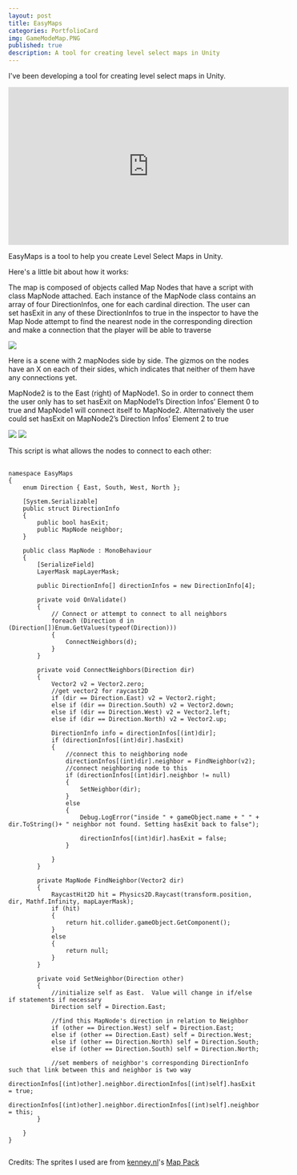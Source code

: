 ```yaml
---
layout: post
title: EasyMaps
categories: PortfolioCard
img: GameModeMap.PNG
published: true
description: A tool for creating level select maps in Unity 
---
```


I've been developing a tool for creating level select maps in Unity.  

<iframe width="560" height="315" src="https://www.youtube.com/embed/rXEC9h_hQpM" frameborder="0" allowfullscreen></iframe>

EasyMaps is a tool to help you create Level Select Maps in Unity. 

Here's a little bit about how it works:

The map is composed of objects called Map Nodes that have a script with class MapNode attached. Each instance of the MapNode class contains an array of four DirectionInfos, one for each cardinal direction. The user can set hasExit in any of these DirectionInfos to true in the inspector to have the Map Node attempt to find the nearest node in the corresponding direction and make a connection that the player will be able to traverse

<img src= "{{ site.url }}/images/EasyMapsScreenCap1.PNG">

Here is a scene with 2 mapNodes side by side.  The gizmos on the nodes have an X on each of their sides, which indicates that neither of them have any connections yet.

MapNode2 is to the East (right) of MapNode1. So in order to connect them the user only has to set hasExit on MapNode1’s Direction Infos’ Element 0 to true and MapNode1 will connect itself to MapNode2.  Alternatively the user could set hasExit on MapNode2’s Direction Infos’ Element 2 to true

<img src= "{{ site.url }}/images/EasyMapsScreenCap5.png">
<img src= "{{ site.url }}/images/EasyMapsScreenCap4.PNG">

This script is what allows the nodes to connect to each other: 
<pre>
  <code>
namespace EasyMaps
{
    enum Direction { East, South, West, North };

    [System.Serializable]
    public struct DirectionInfo
    {
        public bool hasExit;
        public MapNode neighbor;        
    }

    public class MapNode : MonoBehaviour
    {
        [SerializeField]
        LayerMask mapLayerMask;

        public DirectionInfo[] directionInfos = new DirectionInfo[4];
        
        private void OnValidate()
        {
            // Connect or attempt to connect to all neighbors
            foreach (Direction d in (Direction[])Enum.GetValues(typeof(Direction)))
            {
                ConnectNeighbors(d);
            }
        }

        private void ConnectNeighbors(Direction dir)
        {
            Vector2 v2 = Vector2.zero;
            //get vector2 for raycast2D
            if (dir == Direction.East) v2 = Vector2.right;
            else if (dir == Direction.South) v2 = Vector2.down;
            else if (dir == Direction.West) v2 = Vector2.left;
            else if (dir == Direction.North) v2 = Vector2.up;

            DirectionInfo info = directionInfos[(int)dir];
            if (directionInfos[(int)dir].hasExit)
            {
                //connect this to neighboring node
                directionInfos[(int)dir].neighbor = FindNeighbor(v2);
                //connect neighboring node to this
                if (directionInfos[(int)dir].neighbor != null)
                {
                    SetNeighbor(dir);
                }
                else
                {
                    Debug.LogError("inside " + gameObject.name + " " + dir.ToString()+ " neighbor not found. Setting hasExit back to false");
                    
                    directionInfos[(int)dir].hasExit = false;
                }
                
            }
        }

        private MapNode FindNeighbor(Vector2 dir)
        {    
            RaycastHit2D hit = Physics2D.Raycast(transform.position, dir, Mathf.Infinity, mapLayerMask);
            if (hit)
            {
                return hit.collider.gameObject.GetComponent<MapNode>();
            }
            else
            {
                return null;
            }
        }

        private void SetNeighbor(Direction other)
        {
            //initialize self as East.  Value will change in if/else if statements if necessary
            Direction self = Direction.East;
            
            //find this MapNode's direction in relation to Neighbor
            if (other == Direction.West) self = Direction.East;
            else if (other == Direction.East) self = Direction.West;
            else if (other == Direction.North) self = Direction.South;
            else if (other == Direction.South) self = Direction.North;
            
            //set members of neighbor's corresponding DirectionInfo such that link between this and neighbor is two way
            directionInfos[(int)other].neighbor.directionInfos[(int)self].hasExit = true;
            directionInfos[(int)other].neighbor.directionInfos[(int)self].neighbor = this;
        }
 
    }
}
  </code>
</pre>

Credits: 
The sprites I used are from [kenney.nl](kenny.nl)'s [Map Pack](https://opengameart.org/content/map-pack-180-assets)

